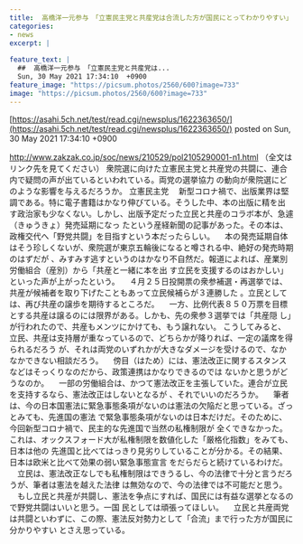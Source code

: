 ```yaml
---
title:  高橋洋一元参与　「立憲民主党と共産党は合流した方が国民にとってわかりやすい」  
categories:
- news
excerpt: |
  
feature_text: |
  ##  高橋洋一元参与　「立憲民主党と共産党は...
  Sun, 30 May 2021 17:34:10  +0900
feature_image: "https://picsum.photos/2560/600?image=733"
image: "https://picsum.photos/2560/600?image=733"
---
```


[https://asahi.5ch.net/test/read.cgi/newsplus/1622363650/](https://asahi.5ch.net/test/read.cgi/newsplus/1622363650/)
posted on Sun, 30 May 2021 17:34:10  +0900

<!--more-->

http://www.zakzak.co.jp/soc/news/210529/pol2105290001-n1.html （全文はリンク先を見てください） 衆院選に向けた立憲民主党と共産党の共闘に、連合内で疑問の声が出ているといわれている。両党の選挙協力 の動向が衆院選にどのような影響を与えるだろうか。 立憲民主党 　新型コロナ禍で、出版業界は堅調である。特に電子書籍はかなり伸びている。そうした中、本の出版に精を出 す政治家も少なくない。しかし、出版予定だった立民と共産のコラボ本が、急遽（きゅうきょ）発売延期になっ たという産経新聞の記事があった。その本は、政権交代へ「野党共闘」を目指すという本だったらしい。 　本の発売延期自体はそう珍しくないが、衆院選が東京五輪後になると噂される中、絶好の発売時期のはずだが 、みすみす逃すというのはかなり不自然だ。報道によれば、産業別労働組合（産別）から「共産と一緒に本を出 す立民を支援するのはおかしい」といった声が上がったという。 　４月２５日投開票の衆参補選・再選挙では、共産が候補者を取り下げたこともあって立民候補らが３連勝した 。立民としては、再び共産の譲歩を期待するところだ。 　一方、比例代表８５０万票を目標とする共産は譲るのには限界がある。しかも、先の衆参３選挙では「共産隠 し」が行われたので、共産もメンツにかけても、もう譲れない。 こうしてみると、立民、共産は支持層が重なっているので、どちらかが降りれば、一定の議席を得られるだろう が、それは両党のいずれかが大きなダメージを受けるので、なかなかできない相談だろう。 　傍目（はため）には、憲法改正に関するスタンスなどはそっくりなのだから、政策連携はかなりできるのでは ないかと思うがどうなのか。 　一部の労働組合は、かつて憲法改正を主張していた。連合が立民を支持するなら、憲法改正はしないとなるが 、それでいいのだろうか。 　筆者は、今の日本国憲法に緊急事態条項がないのは憲法の欠陥だと思っている。ざっとみても、先進国の憲法 で緊急事態条項がないのは日本だけだ。そのために、今回新型コロナ禍で、民主的な先進国で当然の私権制限が 全くできなかった。これは、オックスフォード大が私権制限を数値化した「厳格化指数」をみても、日本は他の 先進国と比べてはっきり見劣りしていることが分かる。その結果、日本は欧米と比べて効果の弱い緊急事態宣言 をだらだらと続けているわけだ。 　立民は、憲法改正なしでも私権制限はできうるし、今の法律で十分と言うだろうが、筆者は憲法を越えた法律 は無効なので、今の法律では不可能だと思う。 　もし立民と共産が共闘し、憲法を争点にすれば、国民には有益な選挙となるので野党共闘はいいと思う。一国 民としては頑張ってほしい。 　立民と共産両党は共闘といわずに、この際、憲法反対勢力として「合流」まで行った方が国民に分かりやすい とさえ思っている。
